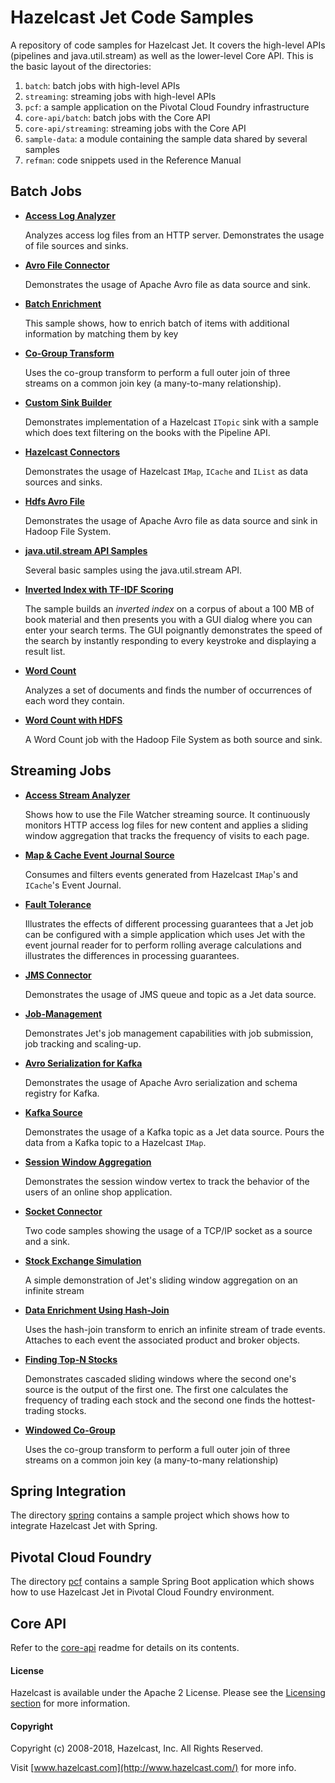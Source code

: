# Hazelcast Jet Code Samples

A repository of code samples for Hazelcast Jet. It covers the high-level
APIs (pipelines and java.util.stream) as well as the lower-level Core API.
This is the basic layout of the directories:

1. `batch`: batch jobs with high-level APIs
2. `streaming`: streaming jobs with high-level APIs
4. `pcf`: a sample application on the Pivotal Cloud Foundry infrastructure
3. `core-api/batch`: batch jobs with the Core API
3. `core-api/streaming`: streaming jobs with the Core API
4. `sample-data`: a module containing the sample data shared by
   several samples
5. `refman`: code snippets used in the Reference Manual

## Batch Jobs

- **[Access Log Analyzer](batch/access-log-analyzer/src/main/java/AccessLogAnalyzer.java)**

  Analyzes access log files from an HTTP server. Demonstrates the usage
  of file sources and sinks.
  
- **[Avro File Connector](batch/avro-file/src/main/java/)**

  Demonstrates the usage of Apache Avro file as data source and sink. 

- **[Batch Enrichment](batch/batch-enrichment/src/main/java/)**

    This sample shows, how to enrich batch of items with additional
    information by matching them by key

- **[Co-Group Transform](batch/co-group/src/main/java/CoGroup.java)**

  Uses the co-group transform to perform a full outer join of three
  streams on a common join key (a many-to-many relationship).

- **[Custom Sink Builder](batch/custom-sink-builder/src/main/java)**

	Demonstrates implementation of a Hazelcast `ITopic` sink with a sample
	which does text filtering on the books with the	Pipeline API.

- **[Hazelcast Connectors](batch/hazelcast-connectors/src/main/java)**

	Demonstrates the usage of Hazelcast `IMap`, `ICache` and `IList` as
	data sources and sinks.
	
- **[Hdfs Avro File](batch/hdfs-avro-fil/src/main/java)**

	Demonstrates the usage of Apache Avro file as data source and sink in 
	Hadoop File System.

- **[java.util.stream API Samples](batch/java.util.stream/src/main/java)**

	Several basic samples using the java.util.stream API.

- **[Inverted Index with TF-IDF Scoring](batch/tf-idf/src/main/java/TfIdf.java)**

    The sample builds an _inverted index_ on a corpus of about a 100 MB of book
    material and then presents you with a GUI dialog where you can enter
    your search terms. The GUI poignantly demonstrates the speed of the
    search by instantly responding to every keystroke and displaying a
    result list.

- **[Word Count](batch/wordcount/src/main/java/WordCount.java)**

	Analyzes a set of documents and finds the number of occurrences of
	each word they contain.

- **[Word Count with HDFS](batch/wordcount-hadoop/src/main/java/HadoopWordCount.java)**

   A Word Count job with the Hadoop File System as both source and sink.
   
## Streaming Jobs

- **[Access Stream Analyzer](streaming/access-stream-analyzer/src/main/java/AccessStreamAnalyzer.java)**

    Shows how to use the File Watcher streaming source. It continuously
     monitors HTTP access log files for new content and applies a sliding
     window aggregation that tracks the frequency of visits to each page.
     
- **[Map & Cache Event Journal Source](streaming/event-journal-source/src/main/java/)**

	Consumes and filters events generated from Hazelcast `IMap`'s and `ICache`'s
	Event Journal.

- **[Fault Tolerance](streaming/fault-tolerance/src/main/java/FaultTolerance.java)**

    Illustrates the effects of different processing guarantees that
    a Jet job can be configured with a simple application which uses Jet with the event journal reader for
    to perform rolling average calculations and illustrates the differences in processing guarantees.
    
- **[JMS Connector](streaming/jms-connector/src/main/java/)**

    Demonstrates the usage of JMS queue and topic as a Jet data source.

- **[Job-Management](streaming/job-management/src/main/java/)**

    Demonstrates Jet's job management capabilities with job submission, job tracking and scaling-up.
    
- **[Avro Serialization for Kafka](streaming/kafka-avro-serialization/src/main/java/KafkaSource.java)**

    Demonstrates the usage of Apache Avro serialization and schema registry
    for Kafka.

- **[Kafka Source](streaming/kafka-source/src/main/java/KafkaSource.java)**

	Demonstrates the usage of a Kafka topic as a Jet data source. Pours
	the data from a Kafka topic to a Hazelcast `IMap`.

- **[Session Window Aggregation](streaming/session-windows/src/main/java/SessionWindow.java)**

  Demonstrates the session window vertex to track the behavior of the
  users of an online shop application.

- **[Socket Connector](streaming/socket-connector/src/main/java)**

 	Two code samples showing the usage of a TCP/IP socket as a source
 	and a sink.

- **[Stock Exchange Simulation](streaming/stock-exchange/src/main/java)**

    A simple demonstration of Jet's sliding window aggregation on an infinite stream

- **[Data Enrichment Using Hash-Join](streaming/streaming-enrichment/src/main/java/StreamingEnrichment.java)**

	Uses the hash-join transform to enrich an infinite stream of trade
	events. Attaches to each event the associated product and broker
	objects.

- **[Finding Top-N Stocks](streaming/top-n-stocks/src/main/java/TopNStocks.java)**

    Demonstrates cascaded sliding windows where the second one's source
    is the output of the first one. The first one calculates the
    frequency 	of trading each stock and the second one finds the
    hottest-trading stocks.

- **[Windowed Co-Group](streaming/windowed-cogroup/src/main/java)**

    Uses the co-group transform to perform a full outer join of three
    streams on a common join key (a many-to-many relationship)

## Spring Integration

The directory [spring](spring) contains a sample project which shows how to integrate 
Hazelcast Jet with Spring.
 			
## Pivotal Cloud Foundry

The directory [pcf](pcf) contains a sample Spring Boot application which shows how to use Hazelcast Jet in Pivotal Cloud Foundry environment. 

## Core API

Refer to the [core-api](core-api) readme for details on its contents.

#### License

Hazelcast is available under the Apache 2 License. Please see the 
[Licensing section](http://docs.hazelcast.org/docs/latest-dev/manual/html-single/index.html#licensing) 
for more information.

#### Copyright

Copyright (c) 2008-2018, Hazelcast, Inc. All Rights Reserved.

Visit [www.hazelcast.com](http://www.hazelcast.com/) for more info.
